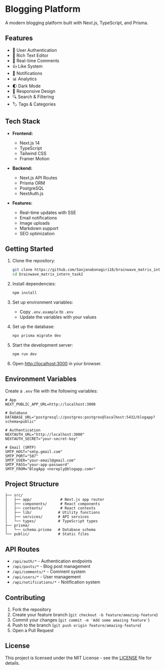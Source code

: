 # Blogging Platform

A modern blogging platform built with Next.js, TypeScript, and Prisma.

## Features

- 🔐 User Authentication
- 📝 Rich Text Editor
- 💬 Real-time Comments
- 👍 Like System
- 🔔 Notifications
- 📊 Analytics
- 🌓 Dark Mode
- 📱 Responsive Design
- 🔍 Search & Filtering
- 🏷️ Tags & Categories

## Tech Stack

- **Frontend:**
  - Next.js 14
  - TypeScript
  - Tailwind CSS
  - Framer Motion

- **Backend:**
  - Next.js API Routes
  - Prisma ORM
  - PostgreSQL
  - NextAuth.js

- **Features:**
  - Real-time updates with SSE
  - Email notifications
  - Image uploads
  - Markdown support
  - SEO optimization

## Getting Started

1. Clone the repository:
   ```bash
   git clone https://github.com/Sanjanabonagiri16/brainwave_matrix_intern_task2.git
   cd brainwave_matrix_intern_task2
   ```

2. Install dependencies:
   ```bash
   npm install
   ```

3. Set up environment variables:
   - Copy `.env.example` to `.env`
   - Update the variables with your values

4. Set up the database:
   ```bash
   npx prisma migrate dev
   ```

5. Start the development server:
   ```bash
   npm run dev
   ```

6. Open [http://localhost:3000](http://localhost:3000) in your browser.

## Environment Variables

Create a `.env` file with the following variables:

```env
# App
NEXT_PUBLIC_APP_URL=http://localhost:3000

# Database
DATABASE_URL="postgresql://postgres:postgres@localhost:5432/blogapp?schema=public"

# Authentication
NEXTAUTH_URL="http://localhost:3000"
NEXTAUTH_SECRET="your-secret-key"

# Email (SMTP)
SMTP_HOST="smtp.gmail.com"
SMTP_PORT="587"
SMTP_USER="your-email@gmail.com"
SMTP_PASS="your-app-password"
SMTP_FROM="BlogApp <noreply@blogapp.com>"
```

## Project Structure

```
├── src/
│   ├── app/             # Next.js app router
│   ├── components/      # React components
│   ├── contexts/        # React contexts
│   ├── lib/            # Utility functions
│   ├── services/       # API services
│   └── types/          # TypeScript types
├── prisma/
│   └── schema.prisma   # Database schema
└── public/             # Static files
```

## API Routes

- `/api/auth/*` - Authentication endpoints
- `/api/posts/*` - Blog post management
- `/api/comments/*` - Comment system
- `/api/users/*` - User management
- `/api/notifications/*` - Notification system

## Contributing

1. Fork the repository
2. Create your feature branch (`git checkout -b feature/amazing-feature`)
3. Commit your changes (`git commit -m 'Add some amazing feature'`)
4. Push to the branch (`git push origin feature/amazing-feature`)
5. Open a Pull Request

## License

This project is licensed under the MIT License - see the [LICENSE](LICENSE) file for details. 